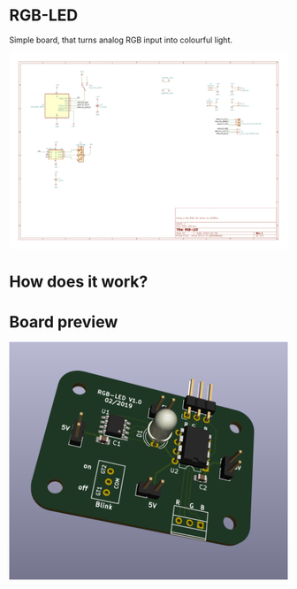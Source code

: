# RGB-LED
Simple board, that turns analog RGB input into colourful light.

<img src="https://github.com/zookzook/RGB-LED/raw/master/gfx/schema.png" width="600">


# How does it work?


# Board preview
<img src="https://github.com/zookzook/RGB-LED/raw/master/gfx/board.png" width="600">
